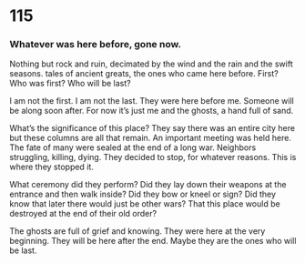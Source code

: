 # 115

### Whatever was here before, gone now.

Nothing but rock and ruin, decimated by the wind and the rain and the swift seasons. tales of ancient greats, the ones who came here before. First? Who was first? Who will be last? 

I am not the first. I am not the last. They were here before me. Someone will be along soon after. For now it’s just me and the ghosts, a hand full of sand.

What’s the significance of this place? They say there was an entire city here but these columns are all that remain. An important meeting was held here. The fate of many were sealed at the end of a long war. Neighbors struggling, killing, dying. They decided to stop, for whatever reasons. This is where they stopped it. 

What ceremony did they perform? Did they lay down their weapons at the entrance and then walk inside? Did they bow or kneel or sign? Did they know that later there would just be other wars? That this place would be destroyed at the end of their old order? 

The ghosts are full of grief and knowing. They were here at the very beginning. They will be here after the end. Maybe they are the ones who will be last. 